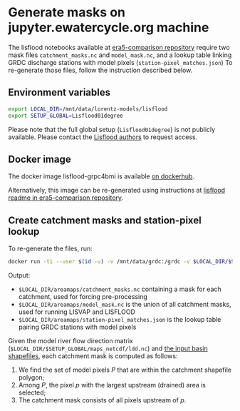 # Generate masks on jupyter.ewatercycle.org machine

The lisflood notebooks available at
[era5-comparison repository](https://github.com/eWaterCycle/era5-comparison/tree/master/lisflood)
require two mask files `catchment_masks.nc` and `model_mask.nc`, and a lookup table linking
GRDC discharge stations with model pixels (`station-pixel_matches.json`)
To re-generate those files, follow the instruction described below.

## Environment variables

```bash
export LOCAL_DIR=/mnt/data/lorentz-models/lisflood
export SETUP_GLOBAL=Lisflood01degree
```

Please note that the full global setup (`Lisflood01degree`) is not publicly available. Please contact the [Lisflood authors](https://ec-jrc.github.io/lisflood-model/) to request access.

## Docker image

The docker image lisflood-grpc4bmi is available [on dockerhub](https://hub.docker.com/r/ewatercycle/lisflood-grpc4bmi).

Alternatively, this image can be re-generated using instructions
at [lisflood readme in era5-comparison repository](https://github.com/eWaterCycle/era5-comparison/tree/master/lisflood).

## Create catchment masks and station-pixel lookup

To re-generate the files, run:

```bash
docker run -ti --user $(id -u) -v /mnt/data/grdc:/grdc -v $LOCAL_DIR/$SETUP_GLOBAL:/setup -v /mnt/data/lorentz-models/lisflood/areamaps:/amaps --entrypoint python3 ewatercycle/lisflood-grpc4bmi:latest /opt/basin_station_processing/match_stations_pixels.py /grdc /opt/recipes_auxiliary_datasets/Lorentz_Basin_Shapefiles /setup /amaps/area.nc
```

Output:

- `$LOCAL_DIR/areamaps/catchment_masks.nc` containing a mask for each catchment, used for forcing pre-processing
- `$LOCAL_DIR/areamaps/model_mask.nc` is the union of all catchment masks, used for running LISVAP and LISFLOOD
- `$LOCAL_DIR/areamaps/station-pixel_matches.json` is the lookup table pairing GRDC stations with model pixels

Given the model river flow direction matrix (`$LOCAL_DIR/$SETUP_GLOBAL/maps_netcdf/ldd.nc`) and [the input basin
shapefiles](https://github.com/eWaterCycle/recipes_auxiliary_datasets/tree/master/Lorentz_Basin_Shapefiles),
each catchment mask is computed as follows:

1. We find the set of model pixels *P* that are within the catchment shapefile polygon;
2. Among *P*, the pixel *p* with the largest upstream (drained) area is selected;
3. The catchment mask consists of all pixels upstream of *p*.
